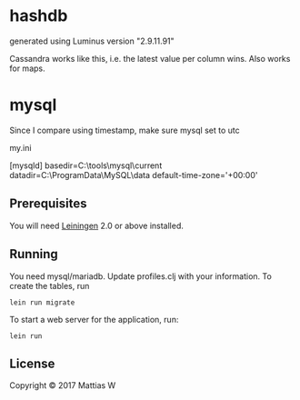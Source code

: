 # hashdb

generated using Luminus version "2.9.11.91"

Cassandra works like this, i.e. the latest value per column wins. Also works for maps.

# mysql

Since I compare using timestamp, make sure mysql set to utc

my.ini

[mysqld]
basedir=C:\\tools\\mysql\\current
datadir=C:\\ProgramData\\MySQL\\data
default-time-zone='+00:00'


## Prerequisites

You will need [Leiningen][1] 2.0 or above installed.

[1]: https://github.com/technomancy/leiningen

## Running

You need mysql/mariadb. Update profiles.clj with your information. To create the tables, run

    lein run migrate

To start a web server for the application, run:

    lein run

## License

Copyright © 2017 Mattias W
